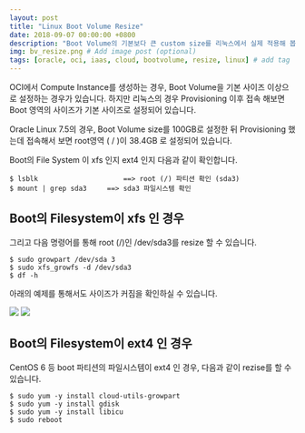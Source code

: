 ```yaml
---
layout: post
title: "Linux Boot Volume Resize"
date: 2018-09-07 00:00:00 +0800
description: "Boot Volume의 기본보다 큰 custom size를 리눅스에서 실제 적용해 봅니다." # Add post description (optional)
img: bv_resize.png # Add image post (optional)
tags: [oracle, oci, iaas, cloud, bootvolume, resize, linux] # add tag
---
```


OCI에서 Compute Instance를 생성하는 경우, Boot Volume을 기본 사이즈 이상으로 설정하는 경우가 있습니다.
하지만 리눅스의 경우 Provisioning 이후 접속 해보면 Boot 영역의 사이즈가 기본 사이즈로 설정되어 있습니다.

Oracle Linux 7.5의 경우, Boot Volume size를 100GB로 설정한 뒤 Provisioning 했는데 접속해서 보면 root영역 ( / )이 38.4GB 로 설정되어 있습니다.

Boot의 File System 이 xfs 인지 ext4 인지 다음과 같이 확인합니다.

	$ lsblk		                ==> root (/) 파티션 확인 (sda3)
	$ mount | grep sda3		==> sda3 파일시스템 확인


## Boot의 Filesystem이 xfs 인 경우
  
그리고 다음 명령어를 통해 root (/)인 /dev/sda3를 resize 할 수 있습니다.

	$ sudo growpart /dev/sda 3
	$ sudo xfs_growfs -d /dev/sda3
	$ df -h
	
아래의 예제를 통해서도 사이즈가 커짐을 확인하실 수 있습니다.

![]({{site.baseurl}}/assets/img/bv_resize01.png)
![]({{site.baseurl}}/assets/img/bv_resize02.png)


## Boot의 Filesystem이 ext4 인 경우

CentOS 6 등 boot 파티션의 파일시스템이 ext4 인 경우, 다음과 같이 rezise를 할 수 있습니다.

    $ sudo yum -y install cloud-utils-growpart
    $ sudo yum -y install gdisk
    $ sudo yum -y install libicu
    $ sudo reboot
    

